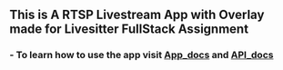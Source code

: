 ## This is A RTSP Livestream App with Overlay made for Livesitter FullStack Assignment
### - To learn how to use the app visit [App_docs](App_docs.md) and [API_docs](API_docs.md)